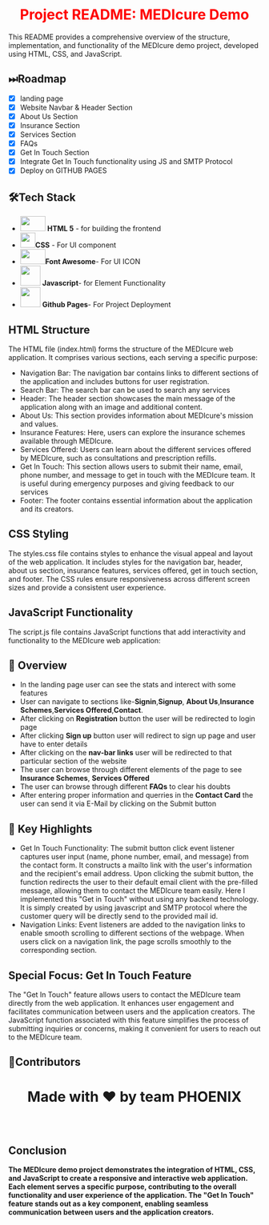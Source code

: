 <h1 style="color:red; text-align:center;">Project README: MEDIcure Demo</h1>


<p>This README provides a comprehensive overview of the structure, implementation, and functionality of the MEDIcure demo project, developed using HTML, CSS, and JavaScript.</p>

## ⏭Roadmap
- [x] landing page
- [x] Website Navbar & Header Section
- [x] About Us Section
- [x] Insurance Section
- [x] Services Section
- [x] FAQs
- [x] Get In Touch Section
- [x] Integrate Get In Touch functionality using JS and SMTP Protocol
- [x] Deploy on GITHUB PAGES

## 🛠️Tech Stack

- <img src="https://clipartcraft.com/images/html5-logo-png-transparent-5.png" height=30px width=50px > **HTML 5** - for building the frontend  <br> 
- <img src = "https://cdn.freebiesupply.com/logos/large/2x/css3-logo-png-transparent.png" height=30px width=30px>**CSS** - For UI component <br>
- <img src="https://seeklogo.com/images/F/font-awesome-logo-6E69605A6D-seeklogo.com.png" height=30px width=50px/>**Font Awesome**- For UI ICON <br>
- <img src = "https://1000logos.net/wp-content/uploads/2020/09/JavaScript-Logo-2048x1280.png" height=40px width=40px> **Javascript**- for Element Functionality <br>
- <img src = "https://pngimg.com/uploads/github/github_PNG28.png" height=40px width=40px> **Github Pages**- For Project Deployment<br>

<h2>HTML Structure</h2>
<p>The HTML file (index.html) forms the structure of the MEDIcure web application. It comprises various sections, each serving a specific purpose:</p>

<ul>
  <li>Navigation Bar: The navigation bar contains links to different sections of the application and includes buttons for user registration.</li>
  <li>Search Bar: The search bar can be used to search any services
  <li>Header: The header section showcases the main message of the application along with an image and additional content.</li>
  <li>About Us: This section provides information about MEDIcure's mission and values.</li>
  <li>Insurance Features: Here, users can explore the insurance schemes available through MEDIcure.</li>
  <li>Services Offered: Users can learn about the different services offered by MEDIcure, such as consultations and prescription refills.</li>
  <li>Get In Touch: This section allows users to submit their name, email, phone number, and message to get in touch with the MEDIcure team. It is useful during emergency purposes and giving feedback to our services</li>
  <li>Footer: The footer contains essential information about the application and its creators.</li>
</ul>

<h2>CSS Styling</h2>
<p>The styles.css file contains styles to enhance the visual appeal and layout of the web application. It includes styles for the navigation bar, header, about us section, insurance features, services offered, get in touch section, and footer. The CSS rules ensure responsiveness across different screen sizes and provide a consistent user experience.</p>

<h2>JavaScript Functionality</h2>
<p>The script.js file contains JavaScript functions that add interactivity and functionality to the MEDIcure web application:</p>

## 🙌 Overview

- In the landing page user can see the stats and interect with some features
- User can navigate to sections like-**Signin**,**Signup**, **About Us**,**Insurance Schemes**,**Services Offered**,**Contact**.
- After clicking on **Registration** button the user will be redirected to login page
- After clicking **Sign up** button user will redirect to sign up page and user have to enter details
- After clicking on the **nav-bar links** user will be redirected to that particular section of the website
- The user can browse through different elements of the page to see **Insurance Schemes**, **Services Offered**
- The user can browse through different **FAQs** to clear his doubts
- After entering proper information and querries in the **Contact Card** the user can send it via E-Mail by clicking on the Submit button 


## 🙌 Key Highlights

<ul>
  <li>Get In Touch Functionality: The submit button click event listener captures user input (name, phone number, email, and message) from the contact form. It constructs a mailto link with the user's information and the recipient's email address. Upon clicking the submit button, the function redirects the user to their default email client with the pre-filled message, allowing them to contact the MEDIcure team easily. Here I implemented this "Get in Touch" without using any backend technology. It is simply created by using javascript and SMTP protocol where the customer query will be directly send to the provided mail id.</li>
  <li>Navigation Links: Event listeners are added to the navigation links to enable smooth scrolling to different sections of the webpage. When users click on a navigation link, the page scrolls smoothly to the corresponding section.</li>
</ul>

<h2>Special Focus: Get In Touch Feature</h2>
<p>The "Get In Touch" feature allows users to contact the MEDIcure team directly from the web application. It enhances user engagement and facilitates communication between users and the application creators. The JavaScript function associated with this feature simplifies the process of submitting inquiries or concerns, making it convenient for users to reach out to the MEDIcure team.</p>

## 🌊Contributors
<div>
<h1 align="center">
 <b>Made with ❤️ by team PHOENIX
<h1>
</div>

<h2>Conclusion</h2>
<p>The MEDIcure demo project demonstrates the integration of HTML, CSS, and JavaScript to create a responsive and interactive web application. Each element serves a specific purpose, contributing to the overall functionality and user experience of the application. The "Get In Touch" feature stands out as a key component, enabling seamless communication between users and the application creators.</p>